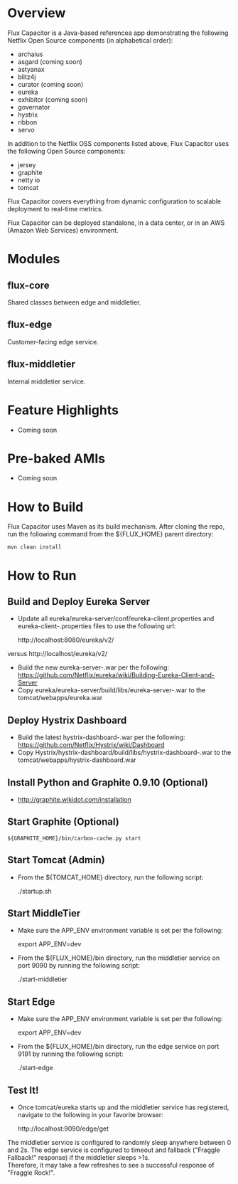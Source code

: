 Overview
========

Flux Capacitor is a Java-based referencea app demonstrating the following Netflix Open Source components (in alphabetical order):
- archaius
- asgard (coming soon)
- astyanax
- blitz4j
- curator (coming soon)
- eureka
- exhibitor (coming soon)
- governator
- hystrix
- ribbon
- servo

In addition to the Netflix OSS components listed above, Flux Capacitor uses the following Open Source components:
- jersey
- graphite 
- netty io
- tomcat

Flux Capacitor covers everything from dynamic configuration to scalable deployment to real-time metrics.

Flux Capacitor can be deployed standalone, in a data center, or in an AWS (Amazon Web Services) environment.

Modules
=======

flux-core
-----------
Shared classes between edge and middletier.

flux-edge
-----------
Customer-facing edge service.

flux-middletier
-----------------
Internal middletier service.

Feature Highlights
==================
- Coming soon

Pre-baked AMIs
==============
- Coming soon

How to Build
============
Flux Capacitor uses Maven as its build mechanism.  After cloning the repo, run the following command from the ${FLUX_HOME} parent directory:

	mvn clean install

How to Run
==========

Build and Deploy Eureka Server
------------------------------
- Update all eureka/eureka-server/conf/eureka-client.properties and eureka-client-<env>.properties files to use the following url:

	http://localhost:8080/eureka/v2/

versus http://localhost/eureka/v2/

- Build the new eureka-server-<version>.war per the following: https://github.com/Netflix/eureka/wiki/Building-Eureka-Client-and-Server
- Copy eureka/eureka-server/build/libs/eureka-server-<version>.war to the tomcat/webapps/eureka.war

Deploy Hystrix Dashboard
------------------------
- Build the latest hystrix-dashboard-<version>.war per the following: https://github.com/Netflix/Hystrix/wiki/Dashboard
- Copy Hystrix/hystrix-dashboard/build/libs/hystrix-dashboard-<version>.war to the tomcat/webapps/hystrix-dashboard.war

Install Python and Graphite 0.9.10 (Optional)
---------------------------------------------
- http://graphite.wikidot.com/installation

Start Graphite (Optional)
-------------------------

	${GRAPHITE_HOME}/bin/carbon-cache.py start

Start Tomcat (Admin)
--------------------
- From the ${TOMCAT_HOME} directory, run the following script:	
	
	./startup.sh

Start MiddleTier
----------------
- Make sure the APP_ENV environment variable is set per the following:
	
	export APP_ENV=dev
 
- From the ${FLUX_HOME}/bin directory, run the middletier service on port 9090 by running the following script:

	./start-middletier
	
Start Edge
----------
- Make sure the APP_ENV environment variable is set per the following:
	
	export APP_ENV=dev

- From the ${FLUX_HOME}/bin directory, run the edge service on port 9191 by running the following script:
	
	./start-edge
	
Test It!
--------
- Once tomcat/eureka starts up and the middletier service has registered, navigate to the following in your favorite browser:
	
	http://localhost:9090/edge/get  
	
The middletier service is configured to randomly sleep anywhere between 0 and 2s.  The edge service is configured to timeout and fallback ("Fraggle Fallback!" response) if the middletier sleeps >1s.  
Therefore, it may take a few refreshes to see a successful response of "Fraggle Rock!".